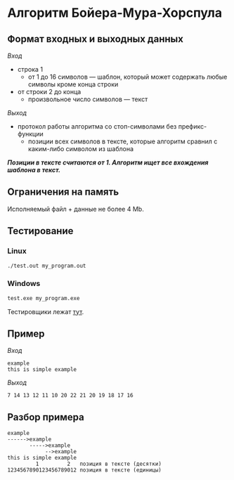 # Алгоритм Бойера-Мура-Хорспула

## Формат входных и выходных данных

*Вход*
* строка 1
	* от 1 до 16 символов — шаблон, который может содержать любые символы кроме конца строки
* от строки 2 до конца
	* произвольное число символов — текст

*Выход*
* протокол работы алгоритма со стоп-символами без префикс-функции
	* позиции всех символов в тексте, которые алгоритм сравнил с каким-либо символом из шаблона

***Позиции в тексте считаются от 1. Алгоритм ищет все вхождения шаблона в текст.***

## Ограничения на память

Исполняемый файл + данные не более 4 Mb.

## Тестирование

### Linux

```Bash
./test.out my_program.out
```

### Windows

```bat
test.exe my_program.exe
```

Тестировщики лежат [тут](test).

## Пример

*Вход*
```
example
this is simple example
```
*Выход*
```
7 14 13 12 11 10 20 22 21 20 19 18 17 16
```

## Разбор примера

```
example
------>example
       ----->example
            -->example
this is simple example
         1         2   позиция в тексте (десятки)
1234567890123456789012 позиция в тексте (единицы)
```
